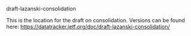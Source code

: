 draft-lazanski-consolidation

This is the location for the draft on consolidation. Versions can be found here: https://datatracker.ietf.org/doc/draft-lazanski-consolidation/

